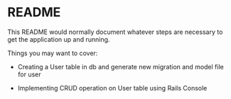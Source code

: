 # README

This README would normally document whatever steps are necessary to get the
application up and running.

Things you may want to cover:

- Creating a User table in db and generate new migration and model file for user

- Implementing CRUD operation on User table using Rails Console






 